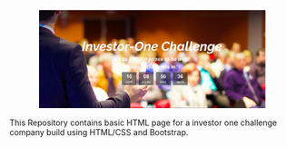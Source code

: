 <p align="center">
<img src="https://github.com/Shahzaib342/Invester-one-challenge/blob/master/images/ss.png" width="400">
</p>

This Repository contains basic HTML page for a investor one challenge company build using HTML/CSS and Bootstrap.